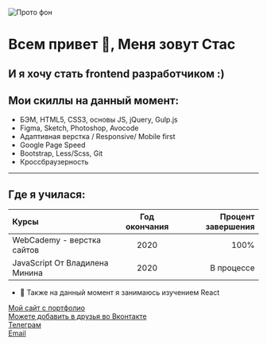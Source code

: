 
![Прото фон](https://rodin-stas.github.io/rodin-stas/images/rodin.png)
 
# Всем привет 👋, Меня зовут Стас
## И я хочу стать frontend разработчиком :)
## Мои скиллы на данный момент:  
+ БЭМ, HTML5, CSS3, основы JS, jQuery, Gulp.js
+ Figma, Sketch, Photoshop, Avocode
+ Адаптивная верстка / Responsive/ Mobile first
+ Google Page Speed
+ Bootstrap, Less/Scss, Git
+ Кроссбраузерность

***

## Где я училася:

Курсы      | Год окончания | Процент завершения
:-------- |:-----:| -------:
WebCademy - верстка сайтов    | 2020   | 100%
JavaScript От Владилена Минина    | 2020     | В процессе

- 🏫 Также на данный момент я занимаюсь изучением  React

[Мой сайт с портфолио](http://portfolio.cr21188.tmweb.ru/)  
[Можете добавить в друзья во Вконтакте](https://vk.com/id283499)  
[Телеграм](https://t.me/stasir)    
[Email](rodinstas@gmail.com)
